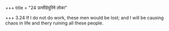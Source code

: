 +++
title = "24 उत्सीदेयुरिमे लोका"

+++
3.24 If I do not do work, these men would be lost; and I will be causing
chaos in life and thery ruining all these people.
